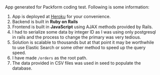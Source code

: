 App generated for Packform coding test. Following is some information:
1. App is deployed at [Heroku](https://stark-gorge-85237.herokuapp.com/) for your convenience.
2. Backend is built in **Ruby on Rails**
3. Frontend is built in **JavaScript** using AJAX methods provided by Rails.
4. I had to serialize some data by integer ID as I was using only postgresql in rails and the process to change the primary was very tedious.
5. Solution is scalable to thousands but at that point it may be worthwhile to use Elastic Search or some other method to speed up the query speed.
6. I have made ```/orders``` as the root path.
7. The data provided in CSV files was used in seed to populate the database.
